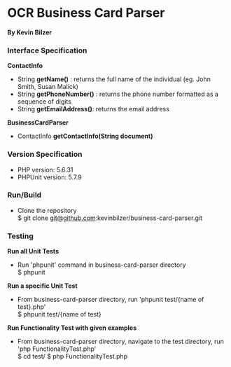 # OCR Business Card Parser
**By Kevin Bilzer**

### Interface Specification

**ContactInfo**
- String **getName()** : returns the full name of the individual (eg. John Smith, Susan Malick)
- String **getPhoneNumber()** : returns the phone number formatted as a sequence of digits
- String **getEmailAddress()**: returns the email address

**BusinessCardParser**
- ContactInfo **getContactInfo(String document)** 

### Version Specification

- PHP version: 5.6.31
- PHPUnit version: 5.7.9

### Run/Build

- Clone the repository  
   $ git clone git@github.com:kevinbilzer/business-card-parser.git 

### Testing

**Run all Unit Tests**
- Run 'phpunit' command in business-card-parser directory  
    $ phpunit

**Run a specific Unit Test**
- From business-card-parser directory, run 'phpunit test/{name of test}.php'  
    $ phpunit test/{name of test}

**Run Functionality Test with given examples**
- From business-card-parser directory, navigate to the test directory, run 'php FunctionalityTest.php'  
    $ cd test/
    $ php FunctionalityTest.php

